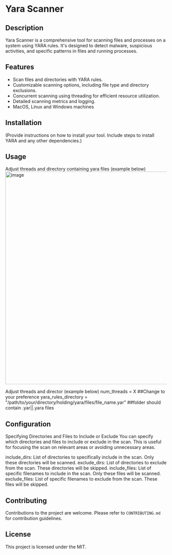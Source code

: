 # Yara Scanner

## Description
Yara Scanner is a comprehensive tool for scanning files and processes on a system using YARA rules. It's designed to detect malware, suspicious activities, and specific patterns in files and running processes.

## Features
- Scan files and directories with YARA rules.
- Customizable scanning options, including file type and directory exclusions.
- Concurrent scanning using threading for efficient resource utilization.
- Detailed scanning metrics and logging.
- MacOS, Linux and Windows machines

## Installation
(Provide instructions on how to install your tool. Include steps to install YARA and any other dependencies.)

## Usage
Adjust threads and directory containing yara files
(example below)
<img width="664" alt="image" src="https://github.com/justjohn1/yara_scanner/assets/17276975/00ded30b-86af-4e76-8c7a-a79c095f95f0">

Adjust threads and director (example below)
num_threads = X ##Change to your preference
yara_rules_directory = "/path/to/your/directory/holding/yara/files/file_name.yar" ##folder should contain .yar||.yara files

## Configuration


Specifying Directories and Files to Include or Exclude
You can specify which directories and files to include or exclude in the scan. This is useful for focusing the scan on relevant areas or avoiding unnecessary areas.

include_dirs: List of directories to specifically include in the scan. Only these directories will be scanned.
exclude_dirs: List of directories to exclude from the scan. These directories will be skipped.
include_files: List of specific filenames to include in the scan. Only these files will be scanned.
exclude_files: List of specific filenames to exclude from the scan. These files will be skipped.

## Contributing
Contributions to the project are welcome. Please refer to `CONTRIBUTING.md` for contribution guidelines.

## License
This project is licensed under the MIT.
